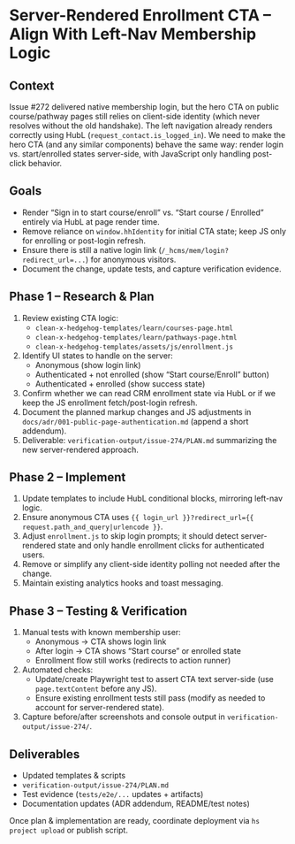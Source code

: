 # Server-Rendered Enrollment CTA – Align With Left-Nav Membership Logic

## Context
Issue #272 delivered native membership login, but the hero CTA on public course/pathway pages still relies on client-side identity (which never resolves without the old handshake). The left navigation already renders correctly using HubL (`request_contact.is_logged_in`). We need to make the hero CTA (and any similar components) behave the same way: render login vs. start/enrolled states server-side, with JavaScript only handling post-click behavior.

## Goals
- Render “Sign in to start course/enroll” vs. “Start course / Enrolled” entirely via HubL at page render time.
- Remove reliance on `window.hhIdentity` for initial CTA state; keep JS only for enrolling or post-login refresh.
- Ensure there is still a native login link (`/_hcms/mem/login?redirect_url=...`) for anonymous visitors.
- Document the change, update tests, and capture verification evidence.

## Phase 1 – Research & Plan
1. Review existing CTA logic:
   - `clean-x-hedgehog-templates/learn/courses-page.html`
   - `clean-x-hedgehog-templates/learn/pathways-page.html`
   - `clean-x-hedgehog-templates/assets/js/enrollment.js`
2. Identify UI states to handle on the server:
   - Anonymous (show login link)
   - Authenticated + not enrolled (show “Start course/Enroll” button)
   - Authenticated + enrolled (show success state)
3. Confirm whether we can read CRM enrollment state via HubL or if we keep the JS enrollment fetch/post-login refresh.
4. Document the planned markup changes and JS adjustments in `docs/adr/001-public-page-authentication.md` (append a short addendum).
5. Deliverable: `verification-output/issue-274/PLAN.md` summarizing the new server-rendered approach.

## Phase 2 – Implement
1. Update templates to include HubL conditional blocks, mirroring left-nav logic.
2. Ensure anonymous CTA uses `{{ login_url }}?redirect_url={{ request.path_and_query|urlencode }}`.
3. Adjust `enrollment.js` to skip login prompts; it should detect server-rendered state and only handle enrollment clicks for authenticated users.
4. Remove or simplify any client-side identity polling not needed after the change.
5. Maintain existing analytics hooks and toast messaging.

## Phase 3 – Testing & Verification
1. Manual tests with known membership user:
   - Anonymous → CTA shows login link
   - After login → CTA shows “Start course” or enrolled state
   - Enrollment flow still works (redirects to action runner)
2. Automated checks:
   - Update/create Playwright test to assert CTA text server-side (use `page.textContent` before any JS).
   - Ensure existing enrollment tests still pass (modify as needed to account for server-rendered state).
3. Capture before/after screenshots and console output in `verification-output/issue-274/`.

## Deliverables
- Updated templates & scripts
- `verification-output/issue-274/PLAN.md`
- Test evidence (`tests/e2e/...` updates + artifacts)
- Documentation updates (ADR addendum, README/test notes)

Once plan & implementation are ready, coordinate deployment via `hs project upload` or publish script.
